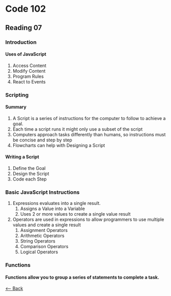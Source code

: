 # Code 102
## Reading 07

### Introduction
#### Uses of JavaScript
1. Access Content
1. Modify Content
1. Program Rules
1. React to Events

### Scripting
#### Summary
1. A Script is a series of instructions for the computer to follow to achieve a goal.
1. Each time a script runs it might only use a subset of the script
1. Computers approach tasks differently than humans, so instructions must be concise and step by step
1. Flowcharts can help with Designing a Script

#### Writing a Script
1. Define the Goal
1. Design the Script
1. Code each Step

### Basic JavaScript Instructions
1. Expressions evaluates into a single result.
   1. Assigns a Value into a Variable
   1. Uses 2 or more values to create a single value result
1. Operators are used in expressions to allow programmers to use multiple values and create a single result
   1. Assignment Operators
   1. Arithmetic Operators
   1. String Operators
   1. Comparison Operators
   1. Logical Operators

### Functions
#### Functions allow you to group a series of statements to complete a task.

[<-- Back](README.md)